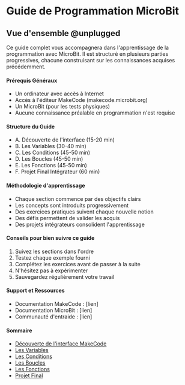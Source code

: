 # Guide de Programmation MicroBit

## Vue d'ensemble @unplugged

Ce guide complet vous accompagnera dans l'apprentissage de la programmation avec MicroBit. Il est structuré en plusieurs parties progressives, chacune construisant sur les connaissances acquises précédemment.

#### Prérequis Généraux

- Un ordinateur avec accès à Internet
- Accès à l'éditeur MakeCode (makecode.microbit.org)
- Un MicroBit (pour les tests physiques)
- Aucune connaissance préalable en programmation n'est requise

#### Structure du Guide

- A. Découverte de l'interface (15-20 min)
- B. Les Variables (30-40 min)
- C. Les Conditions (45-50 min)
- D. Les Boucles (45-50 min)
- E. Les Fonctions (45-50 min)
- F. Projet Final Intégrateur (60 min)

#### Méthodologie d'apprentissage

- Chaque section commence par des objectifs clairs
- Les concepts sont introduits progressivement
- Des exercices pratiques suivent chaque nouvelle notion
- Des défis permettent de valider les acquis
- Des projets intégrateurs consolident l'apprentissage

#### Conseils pour bien suivre ce guide

1. Suivez les sections dans l'ordre
2. Testez chaque exemple fourni
3. Complétez les exercices avant de passer à la suite
4. N'hésitez pas à expérimenter
5. Sauvegardez régulièrement votre travail

#### Support et Ressources

- Documentation MakeCode : [lien]
- Documentation MicroBit : [lien]
- Communauté d'entraide : [lien]

#### Sommaire

- [Découverte de l'interface MakeCode](https://makecode.microbit.org/#tutorial:github:ph3n4t3s/1m1-urbanfarm/tutoriel-makecodeA)
- [Les Variables](https://makecode.microbit.org/#tutorial:github:ph3n4t3s/1m1-urbanfarm/tutoriel-makecodeB)
- [Les Conditions](https://makecode.microbit.org/#tutorial:github:ph3n4t3s/1m1-urbanfarm/tutoriel-makecodeC)
- [Les Boucles](https://makecode.microbit.org/#tutorial:github:ph3n4t3s/1m1-urbanfarm/tutoriel-makecodeD)
- [Les Fonctions](https://makecode.microbit.org/#tutorial:github:ph3n4t3s/1m1-urbanfarm/tutoriel-makecodeE)
- [Projet Final](https://makecode.microbit.org/#tutorial:github:ph3n4t3s/1m1-urbanfarm/tutoriel-makecodeF)
